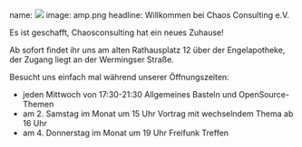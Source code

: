 name: <img src="http://chaos-consulting.de/gfx/cc_header.png">
image: amp.png
headline: Willkommen bei Chaos Consulting e.V.

Es ist geschafft, Chaosconsulting hat ein neues Zuhause!

Ab sofort findet ihr uns am alten Rathausplatz 12 über der Engelapotheke, der Zugang liegt an der Wermingser Straße.

Besucht uns einfach mal während unserer Öffnungszeiten:

* jeden Mittwoch von 17:30-21:30 Allgemeines Basteln und OpenSource-Themen
* am 2. Samstag im Monat um 15 Uhr Vortrag mit wechselndem Thema ab 16 Uhr
* am 4. Donnerstag im Monat um 19 Uhr Freifunk Treffen
